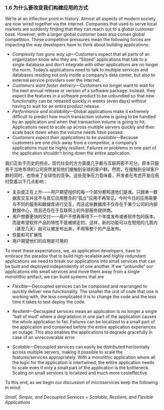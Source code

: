 ### 1.6 为什么要改变我们构建应用的方式

We’re at an inflection point in history. Almost all aspects of modern society are now wired together via the internet. Companies that used to serve local markets are suddenly finding that they can reach out to a global customer base. However, with a larger global customer base also comes global competition. These competitive pressures mean the following forces are impacting the way developers have to think about building applications:

* _Complexity has gone way up_—Customers expect that all parts of an organization know who they are. “Siloed” applications that talk to a single database and don’t integrate with other applications are no longer the norm. Today’s applications need to talk to multiple services and databases residing not only inside a company’s data center, but also to external service providers over the internet.
* _Customers want faster delivery_—Customers no longer want to wait for the next annual release or version of a software package. Instead, they expect the features in a software product to be unbundled so that new functionality can be released quickly in weeks \(even days\) without having to wait for an entire product release.
* _Performance and scalability_—Global applications make it extremely difficult to predict how much transaction volume is going to be handled by an application and when that transaction volume is going to hit. Applications need to scale up across multiple servers quickly and then scale back down when the volume needs have passed.
* _Customers expect their applications to be available_—Because customers are one click away from a competitor, a company’s applications must be highly resilient. Failures or problems in one part of the application shouldn’t bring down the entire application.

我们正处于历史的拐点。现代社会的方方面面几乎都与互联网密不可分。原本只服务于当地市场的公司突然发现他们接触到全球的客户群。然而，在接触到全球客户群的同时，也带来了全球性的竞争。这些竞争压力意味着，开发者在考虑开发应用时受着以下几点影响：

* 复杂度正在上升——用户期望组织的每一个部分都知道他们是谁。只跟单一数据库交互并且不与其它应用整合的“孤立”应用不再常见。今时今日的应用需要与不同的服务和数据库进行交互，而且这些数据库不仅存在于某个公司的内部数据中心，而且还存在于互联网上的外部服务提供商。
* 用户想要更快的交付——用户不想再等待下一个年度发布或者软件包的版本。而是希望软件产品的特性不是被绑定的，这样，新的功能可以在短短的几周内（甚至几天）就可以被发布出来，不用等整个的产品发布。
* 性能和可扩展性
* 用户期望他们的应用是可用的

To meet these expectations, we, as application developers, have to embrace the paradox that to build high-scalable and highly redundant applications we need to break our applications into small services that can be built and deployed independently of one another. If we “unbundle” our applications into small services and move them away from a single monolithic artifact, we can build systems that are

* _Flexible_—Decoupled services can be composed and rearranged to quickly deliver new functionality. The smaller the unit of code that one is working with, the less complicated it is to change the code and the less time it takes to test deploy the code.

* _Resilient_—Decoupled services mean an application is no longer a single “ball of mud” where a degradation in one part of the application causes the whole application to fail. Failures can be localized to a small part of the application and contained before the entire application experiences an outage. This also enables the applications to degrade gracefully in case of an unrecoverable error.

* _Scalable_—Decoupled services can easily be distributed horizontally across multiple servers, making it possible to scale the features/services appropriately. With a monolithic application where all the logic for the application is intertwined, the entire application needs to scale even if only a small part of the application is the bottleneck. Scaling on small services is localized and much more costeffective.

To this end, as we begin our discussion of microservices keep the following in mind:

_Small, Simple, and Decoupled Services = Scalable, Resilient, and Flexible Applications_

